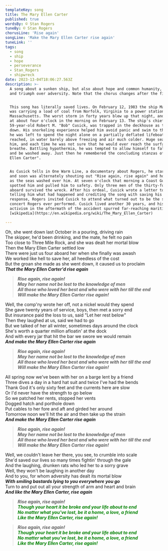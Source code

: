 ```yaml
---
templateKey: song
title: The Mary Ellen Carter
published: true
wordsBy: © Stan Rogers
tuneBy: © Stan Rogers
chorusLine: 'Rise again'
songLine: 'Make the Mary Ellen Carter rise again'
tuneLink: ''
tags:
  - song
  - ship
  - hope
  - perseverance
  - Stan_Rogers
  - shipwreck
date: 2023-13-04T18:06:27.563Z
description: >-
  A song about a sunken ship, but also about hope and common humanity,
  and triumph over adversity. Note that the chorus changes after the final verse.


  This song has literally saved lives. On February 12, 1983 the ship Marine Electric
  was carrying a load of coal from Norfolk, Virginia to a power station in Somerset,
  Massachusetts. The worst storm in forty years blew up that night, and the ship sank
  at about four o'clock in the morning on February 13. The ship's chief mate, 
  59-year-old Robert M. "Bob" Cusick, was trapped in the deckhouse as the ship went
  down. His snorkeling experience helped him avoid panic and swim to the surface, but
  he was left to spend the night alone on a partially deflated lifeboat he eventually
  reached, in water barely above freezing and air much colder. Huge seas washed over
  him, and each time he was not sure that he would ever reach the surface again to
  breathe. Battling hypothermia, he was tempted to allow himself to fall unconscious
  and be washed away. Just then he remembered the concluding stanzas of "The Mary
  Ellen Carter".


  As Cusick tells in One Warm Line, a documentary about Rogers, he started to sing it
  and soon was alternately shouting out "Rise again, rise again" and holding his breath
  as the seas washed over him. At seven o'clock that morning a Coast Guard helicopter
  spotted him and pulled him to safety. Only three men of the thirty-four who had been
  aboard survived the wreck. After his ordeal, Cusick wrote a letter to Stan Rogers
  telling him what had happened and crediting the song with saving his life. In
  response, Rogers invited Cusick to attend what turned out to be the second-to-last
  concert Rogers ever performed. Cusick lived another 30 years, and his testimony and
  activism in the aftermath of the accident spurred far-reaching maritime safety reforms.
  [wikipedia](https://en.wikipedia.org/wiki/The_Mary_Ellen_Carter)

---
```


Oh, she went down last October in a pouring, driving rain\
The skipper, he'd been drinking, and the mate, he felt no pain\
Too close to Three Mile Rock, and she was dealt her mortal blow\
Then the Mary Ellen Carter settled low\
There were just us four aboard her when she finally was awash\
We worked like hell to save her, all heedless of the cost\
But the groan she made as she went down, it caused us to proclaim\
***That the Mary Ellen Carter'd rise again***

> ***Rise again, rise again!\
May her name not be lost to the knowledge of men\
All those who loved her best and who were with her till the end\
Will make the Mary Ellen Carter rise again!***

Well, the comp'ny wrote her off, not a nickel would they spend\
She gave twenty years of service, boys, then met a sorry end\
But insurance paid the loss to us, said "Let her rest below"\
Then they laughed at us, said we had to go\
But we talked of her all winter, sometimes days around the clock\
She's worth a quarter million afloatin' at the dock\
And with every jar that hit the bar we swore we would remain\
***And make the Mary Ellen Carter rise again***

> ***Rise again, rise again!\
May her name not be lost to the knowledge of men\
All those who loved her best and who were with her till the end\
Will make the Mary Ellen Carter rise again!***

All spring now we've been with her on a barge lent by a friend\
Three dives a day in a hard hat suit and twice I've had the bends\
Thank God it's only sixty feet and the currents here are slow\
Or I'd never have the strength to go below\
So we patched her rents, stopped her vents\
Dogged hatch and porthole down\
Put cables to her fore and aft and girded her around\
Tomorrow noon we'll hit the air and then take up the strain\
***And make the Mary Ellen Carter rise again***

> ***Rise again, rise again!***\
> ***May her name not be lost to the knowledge of men***\
> ***All those who loved her best and who were with her till the end***\
> ***Will make the Mary Ellen Carter rise again!***

Well, we couldn't leave her there, you see, to crumble into scale\
She'd saved our lives so many times fightin' through the gale\
And the laughing, drunken rats who led her to a sorry grave\
Well, they won't be laughing in another day\
And to you, for whom adversity has dealt its mortal blow\
***With smiling bastards lying to you everywhere you go***\
Turn to and put out all your strength of arm and heart and brain\
***And like the Mary Ellen Carter, rise again***

>***Rise again, rise again!\
<span style="color:green">Though your heart it be broke and your life about to end</span>\
<span style="color:green">No matter what you've lost, be it a home, a love, a friend</span>\
<span style="color:green">Like the Mary Ellen Carter, rise again!</span>***

>***Rise again, rise again!\
<span style="color:green">Though your heart it be broke and your life about to end</span>\
<span style="color:green">No matter what you've lost, be it a home, a love, a friend</span>\
<span style="color:green">Like the Mary Ellen Carter, rise again!</span>***
